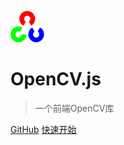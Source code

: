 <!-- _coverpage.md -->

![logo](./img/opencv-logo-small.png)

# OpenCV.js

> 一个前端OpenCV库

[GitHub](https://github.com/moqi-y/openCV.js-doc-zh)
[快速开始](#第二步：使用opencvjs)
